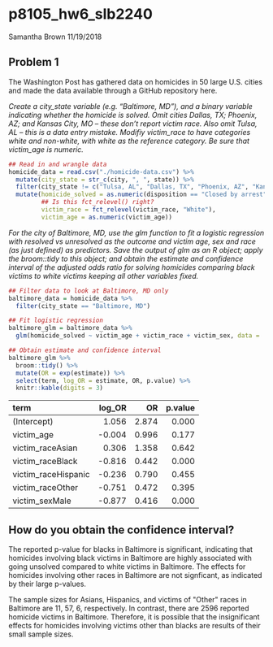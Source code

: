 p8105\_hw6\_slb2240
================
Samantha Brown
11/19/2018

Problem 1
---------

The Washington Post has gathered data on homicides in 50 large U.S. cities and made the data available through a GitHub repository here.

*Create a city\_state variable (e.g. “Baltimore, MD”), and a binary variable indicating whether the homicide is solved. Omit cities Dallas, TX; Phoenix, AZ; and Kansas City, MO – these don’t report victim race. Also omit Tulsa, AL – this is a data entry mistake. Modifiy victim\_race to have categories white and non-white, with white as the reference category. Be sure that victim\_age is numeric.*

``` r
## Read in and wrangle data
homicide_data = read.csv("./homicide-data.csv") %>% 
  mutate(city_state = str_c(city, ", ", state)) %>% 
  filter(city_state != c("Tulsa, AL", "Dallas, TX", "Phoenix, AZ", "Kansas City, MO")) %>% 
  mutate(homicide_solved = as.numeric(disposition == "Closed by arrest"),
         ## Is this fct_relevel() right?
         victim_race = fct_relevel(victim_race, "White"),
         victim_age = as.numeric(victim_age))
```

*For the city of Baltimore, MD, use the glm function to fit a logistic regression with resolved vs unresolved as the outcome and victim age, sex and race (as just defined) as predictors. Save the output of glm as an R object; apply the broom::tidy to this object; and obtain the estimate and confidence interval of the adjusted odds ratio for solving homicides comparing black victims to white victims keeping all other variables fixed.*

``` r
## Filter data to look at Baltimore, MD only
baltimore_data = homicide_data %>% 
  filter(city_state == "Baltimore, MD")

## Fit logistic regression
baltimore_glm = baltimore_data %>% 
  glm(homicide_solved ~ victim_age + victim_race + victim_sex, data = ., family = binomial())

## Obtain estimate and confidence interval
baltimore_glm %>% 
  broom::tidy() %>% 
  mutate(OR = exp(estimate)) %>%
  select(term, log_OR = estimate, OR, p.value) %>% 
  knitr::kable(digits = 3)
```

| term                 |  log\_OR|     OR|  p.value|
|:---------------------|--------:|------:|--------:|
| (Intercept)          |    1.056|  2.874|    0.000|
| victim\_age          |   -0.004|  0.996|    0.177|
| victim\_raceAsian    |    0.306|  1.358|    0.642|
| victim\_raceBlack    |   -0.816|  0.442|    0.000|
| victim\_raceHispanic |   -0.236|  0.790|    0.455|
| victim\_raceOther    |   -0.751|  0.472|    0.395|
| victim\_sexMale      |   -0.877|  0.416|    0.000|

How do you obtain the confidence interval?
------------------------------------------

The reported p-value for blacks in Baltimore is significant, indicating that homicides involving black victims in Baltimore are highly associated with going unsolved compared to white victims in Baltimore. The effects for homicides involving other races in Baltimore are not signficant, as indicated by their large p-values.

The sample sizes for Asians, Hispanics, and victims of "Other" races in Baltimore are 11, 57, 6, respectively. In contrast, there are 2596 reported homicide victims in Baltimore. Therefore, it is possible that the insignificant effects for homicides involving victims other than blacks are results of their small sample sizes.
